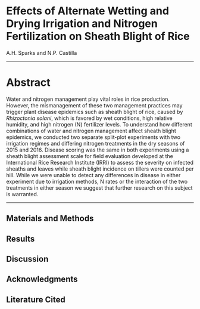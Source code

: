 # Effects of Alternate Wetting and Drying Irrigation and Nitrogen Fertilization on Sheath Blight of Rice
A.H. Sparks and N.P. Castilla  



______

# Abstract

Water and nitrogen management play vital roles in rice production. However, the mismanagement of these two management practices may trigger plant disease epidemics such as sheath blight of rice, caused by _Rhizoctonia solani_, which is favored by wet conditions, high relative humidity, and high nitrogen (N) fertilizer levels. To understand how different combinations of water and nitrogen management affect sheath blight epidemics, we conducted two separate split-plot experiments with two irrigation regimes and differing nitrogen treatments in the dry seasons of 2015 and 2016. Disease scoring was the same in both experiments using a sheath blight assessment scale for field evaluation developed at the International Rice Research Institute (IRRI) to assess the severity on infected sheaths and leaves while sheath blight incidence on tillers were counted per hill. While we were unable to detect any differences in disease in either experiment due to irrigation methods, N rates or the interaction of the two treatments in either season we suggest that further research on this subject is warranted.

______

## Materials and Methods

## Results

## Discussion

## Acknowledgments

## Literature Cited

